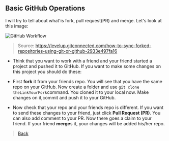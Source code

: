## Basic GitHub Operations

I will try to tell about what'is fork, pull request(PR) and merge. Let's look at this image:

![GitHub Workflow](https://miro.medium.com/max/624/1*IelAxduwS_YtpsrlRe1d0Q.png)

> Source: https://levelup.gitconnected.com/how-to-sync-forked-repositories-using-git-or-github-2933e497fa16

- Think that you want to work with a friend and your friend started a project and pushed it to GitHub. If you want to make some changes on this project you should do these:

- First **fork** it from your friends repo. You will see that you have the same repo on your GitHub. Now create a folder and use `git clone theLinkYourFork`command. You cloned it to your local now. Make changes on it,commit and push it to your GitHub.

- Now check that your repo and your friends repo is different. If you want to send these changes to your friend, just click **Pull Request (PR)**. You can also add comment to your PR. Now there goes a claim to your friend. If your friend **merge**s it, your changes will be added his/her repo.

> [Back](https://github.com/emreharman/git-study)
